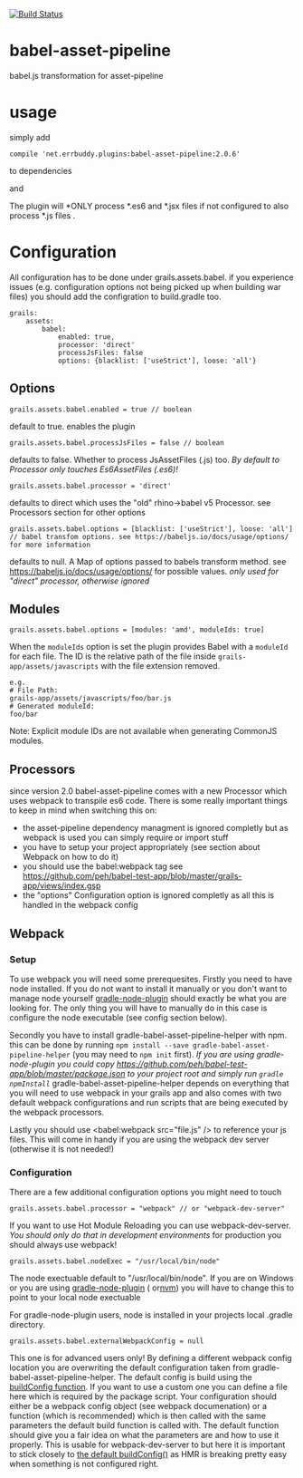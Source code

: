 [![Build Status](https://travis-ci.org/errbuddy/babel-asset-pipeline.svg?branch=master)](https://travis-ci.org/errbuddy/babel-asset-pipeline)

# babel-asset-pipeline
babel.js transformation for asset-pipeline

# usage
simply add
```
compile 'net.errbuddy.plugins:babel-asset-pipeline:2.0.6'
```
to dependencies

and

The plugin will *ONLY process *.es6 and *.jsx files if not configured to also process *.js files .

# Configuration

All configuration has to be done under grails.assets.babel. if you experience issues (e.g. configuration options not being picked up when building war files) you should add the configration to build.gradle too.


```
grails:
    assets:
        babel:
            enabled: true,
            processor: 'direct'
            processJsFiles: false
            options: {blacklist: ['useStrict'], loose: 'all'}
```

## Options

```
grails.assets.babel.enabled = true // boolean
```
default to true. enables the plugin

```
grails.assets.babel.processJsFiles = false // boolean
```
defaults to false. Whether to process JsAssetFiles (.js) too. *By default to Processor only touches Es6AssetFiles (.es6)!*

```
grails.assets.babel.processor = 'direct'
```
defaults to direct which uses the "old" rhino->babel v5 Processor. see Processors section for other options

```
grails.assets.babel.options = [blacklist: ['useStrict'], loose: 'all'] // babel transfom options. see https://babeljs.io/docs/usage/options/ for more information
```
defaults to null. A Map of options passed to babels transform method. see https://babeljs.io/docs/usage/options/ for possible values. *only used for "direct" processor, otherwise ignored*

## Modules
```
grails.assets.babel.options = [modules: 'amd', moduleIds: true]
```
When the `moduleIds` option is set the plugin provides Babel with a `moduleId` for each file. The ID is the relative path of the file inside `grails-app/assets/javascripts` with the file extension removed.

```
e.g.
# File Path:
grails-app/assets/javascripts/foo/bar.js
# Generated moduleId:
foo/bar
```

Note: Explicit module IDs are not available when generating CommonJS modules.

## Processors
since version 2.0 babel-asset-pipeline comes with a new Processor which uses webpack to transpile es6 code. There is some really important things to keep in mind when switching this on:

* the asset-pipeline dependency managment is ignored completly but as webpack is used you can simply require or import stuff
* you have to setup your project appropriately (see section about Webpack on how to do it)
* you should use the babel:webpack tag see https://github.com/peh/babel-test-app/blob/master/grails-app/views/index.gsp
* the "options" Configuration option is ignored completly as all this is handled in the webpack config

## Webpack

### Setup
To use webpack you will need some prerequesites. Firstly you need to have node installed.
If you do not want to install it manually or you don't want to manage node yourself [gradle-node-plugin](https://github.com/srs/gradle-node-plugin/) should exactly be what you are looking for.
The only thing you will have to manually do in this case is configure the node executable (see config section below).

Secondly you have to install gradle-babel-asset-pipeline-helper with npm. this can be done by running `npm install --save gradle-babel-asset-pipeline-helper` (you may need to `npm init` first). *If you are using gradle-node-plugin you could copy https://github.com/peh/babel-test-app/blob/master/package.json to your project root and simply run `gradle npmInstall`*
gradle-babel-asset-pipeline-helper depends on everything that you will need to use webpack in your grails app and also comes with two default webpack configurations and run scripts that are being executed by the webpack processors.

Lastly you should use &lt;babel:webpack src="file.js" /&gt; to reference your js files. This will come in handy if you are using the webpack dev server (otherwise it is not needed!)

### Configuration
There are a few additional configuration options you might need to touch
```
grails.assets.babel.processor = "webpack" // or "webpack-dev-server"
```
If you want to use Hot Module Reloading you can use webpack-dev-server. *You should only do that in development environments* for production you should always use webpack!


```
grails.assets.babel.nodeExec = "/usr/local/bin/node"
```
The node exectuable default to "/usr/local/bin/node". If you are on Windows or you are using [gradle-node-plugin](https://github.com/srs/gradle-node-plugin/) ( or[nvm](https://github.com/creationix/nvm)) you will have to change this to point to your local node exectuable

For gradle-node-plugin users, node is installed in your projects local .gradle directory.


```
grails.assets.babel.externalWebpackConfig = null
```
This one is for advanced users only! By defining a different webpack config location you are overwriting the default configuration taken from gradle-babel-asset-pipeline-helper.
The default config is build using the [buildConfig function](https://github.com/peh/gradle-babel-asset-pipeline-helper/blob/master/babel-webpack.js#L29).
If you want to use a custom one you can define a file here which is required by the package script.
Your configuration should either be a webpack config object (see webpack documenation) or a function (which is recommended) which is then called with the same parameters the default build function is called with.
The default function should give you a fair idea on what the parameters are and how to use it properly.
This is usable for webpack-dev-server to but here it is important to stick closely to [the default buildConfig()](https://github.com/peh/gradle-babel-asset-pipeline-helper/blob/master/babel-webpack-dev-server.js#L38) as HMR is breaking pretty easy when something is not configured right.
